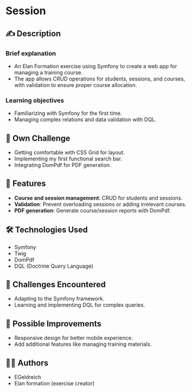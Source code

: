 # Session  

## ✍️ Description  

### Brief explanation  
-   An Elan Formation exercise using Symfony to create a web app for managing a training course.  
-   The app allows CRUD operations for students, sessions, and courses, with validation to ensure proper course allocation.  

### Learning objectives  
-   Familiarizing with Symfony for the first time.  
-   Managing complex relations and data validation with DQL.  

## 💪 Own Challenge  
-   Getting comfortable with CSS Grid for layout.  
-   Implementing my first functional search bar.  
-   Integrating DomPdf for PDF generation.

## 🚀 Features  
-   **Course and session management**: CRUD for students and sessions.  
-   **Validation**: Prevent overloading sessions or adding irrelevant courses.  
-   **PDF generation**: Generate course/session reports with DomPdf.  

## 🛠️ Technologies Used  
-   Symfony  
-   Twig  
-   DomPdf  
-   DQL (Doctrine Query Language)  

## 🤔 Challenges Encountered  
-   Adapting to the Symfony framework.  
-   Learning and implementing DQL for complex queries.  

## 🔮 Possible Improvements  
-   Responsive design for better mobile experience.  
-   Add additional features like managing training materials.  

## 👩‍💻 Authors  
-   EGeldreich
-   Elan formation (exercise creator)
